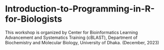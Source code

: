 # Introduction-to-Programming-in-R-for-Biologists

This workshop is organized by Center for Bioinformatics Learning Advancement and Systematics Training (cBLAST), Department of Biochemistry and Molecular Biology, University of Dhaka. (December, 2023)

